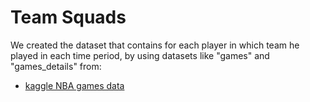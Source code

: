 # Team Squads

We created the dataset that contains for each player in which team he played in each time period, by using datasets like "games" and "games_details" from:  
- [kaggle NBA games data](https://www.kaggle.com/nathanlauga/nba-games)
